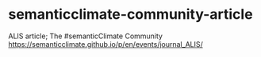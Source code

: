 # semanticclimate-community-article
ALIS article; The #semanticClimate Community https://semanticclimate.github.io/p/en/events/journal_ALIS/ 
